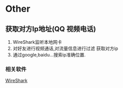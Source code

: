 # Other

## 获取对方Ip地址(QQ 视频电话)

1. WireShark监听本地网卡
2. 对好友进行视频通话,对流量信息进行过滤 获取对方ip
3. 通过google,baidu...搜索ip准确位置.


### 相关软件

[WireShark](https://www.wireshark.org/)